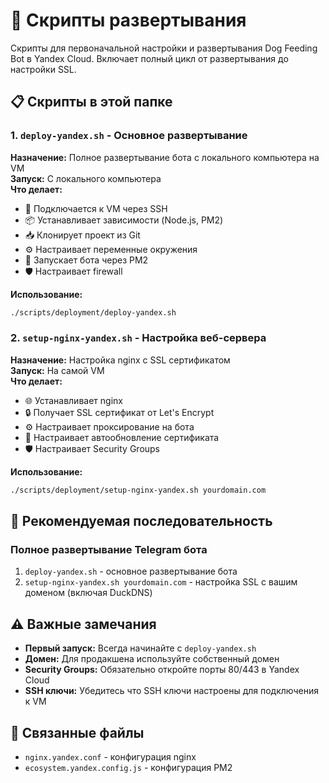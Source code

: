 # 🚀 Скрипты развертывания

Скрипты для первоначальной настройки и развертывания Dog Feeding Bot в Yandex Cloud. Включает полный цикл от развертывания до настройки SSL.

## 📋 Скрипты в этой папке

### 1. `deploy-yandex.sh` - Основное развертывание
**Назначение:** Полное развертывание бота с локального компьютера на VM  
**Запуск:** С локального компьютера  
**Что делает:**
- 🔐 Подключается к VM через SSH
- 📦 Устанавливает зависимости (Node.js, PM2)
- 📥 Клонирует проект из Git
- ⚙️ Настраивает переменные окружения
- 🚀 Запускает бота через PM2
- 🛡️ Настраивает firewall

**Использование:**
```bash
./scripts/deployment/deploy-yandex.sh
```

### 2. `setup-nginx-yandex.sh` - Настройка веб-сервера
**Назначение:** Настройка nginx с SSL сертификатом  
**Запуск:** На самой VM  
**Что делает:**
- 🌐 Устанавливает nginx
- 🔒 Получает SSL сертификат от Let's Encrypt
- ⚙️ Настраивает проксирование на бота
- 🔄 Настраивает автообновление сертификата
- 🛡️ Настраивает Security Groups

**Использование:**
```bash
./scripts/deployment/setup-nginx-yandex.sh yourdomain.com
```



## 🎯 Рекомендуемая последовательность

### Полное развертывание Telegram бота
1. `deploy-yandex.sh` - основное развертывание бота
2. `setup-nginx-yandex.sh yourdomain.com` - настройка SSL с вашим доменом (включая DuckDNS)

## ⚠️ Важные замечания

- **Первый запуск:** Всегда начинайте с `deploy-yandex.sh`
- **Домен:** Для продакшена используйте собственный домен
- **Security Groups:** Обязательно откройте порты 80/443 в Yandex Cloud
- **SSH ключи:** Убедитесь что SSH ключи настроены для подключения к VM

## 🔗 Связанные файлы

- `nginx.yandex.conf` - конфигурация nginx
- `ecosystem.yandex.config.js` - конфигурация PM2 
